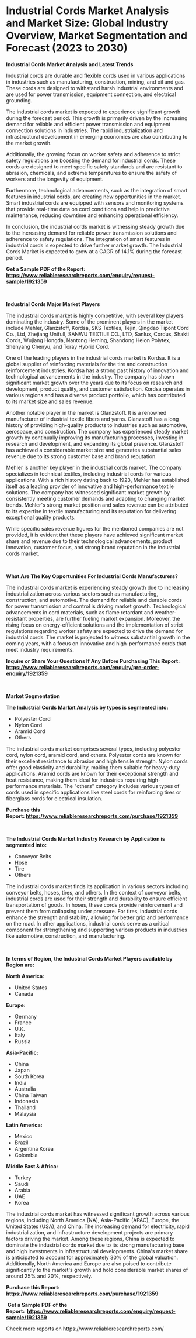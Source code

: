<p><h1>Industrial Cords Market Analysis and Market Size: Global Industry Overview, Market Segmentation and Forecast (2023 to 2030)</h1></p><p><strong>Industrial Cords Market Analysis and Latest Trends</strong></p>
<p><p>Industrial cords are durable and flexible cords used in various applications in industries such as manufacturing, construction, mining, and oil and gas. These cords are designed to withstand harsh industrial environments and are used for power transmission, equipment connection, and electrical grounding.</p><p>The industrial cords market is expected to experience significant growth during the forecast period. This growth is primarily driven by the increasing demand for reliable and efficient power transmission and equipment connection solutions in industries. The rapid industrialization and infrastructural development in emerging economies are also contributing to the market growth.</p><p>Additionally, the growing focus on worker safety and adherence to strict safety regulations are boosting the demand for industrial cords. These cords are designed to meet specific safety standards and are resistant to abrasion, chemicals, and extreme temperatures to ensure the safety of workers and the longevity of equipment.</p><p>Furthermore, technological advancements, such as the integration of smart features in industrial cords, are creating new opportunities in the market. Smart industrial cords are equipped with sensors and monitoring systems that provide real-time data on cord conditions and help in predictive maintenance, reducing downtime and enhancing operational efficiency.</p><p>In conclusion, the industrial cords market is witnessing steady growth due to the increasing demand for reliable power transmission solutions and adherence to safety regulations. The integration of smart features in industrial cords is expected to drive further market growth. The Industrial Cords Market is expected to grow at a CAGR of 14.1% during the forecast period.</p></p>
<p><strong>Get a Sample PDF of the Report:&nbsp; <a href="https://www.reliableresearchreports.com/enquiry/request-sample/1921359">https://www.reliableresearchreports.com/enquiry/request-sample/1921359</a></strong></p>
<p>&nbsp;</p>
<p><strong>Industrial Cords Major Market Players</strong></p>
<p><p>The industrial cords market is highly competitive, with several key players dominating the industry. Some of the prominent players in the market include Mehler, Glanzstoff, Kordsa, SKS Textiles, Tejin, Qingdao Tipont Cord Co., Ltd, Zhejiang Unifull, SANWU TEXTILE CO., LTD, Sanlux, Cordus, Shakti Cords, Wujiang Hongda, Nantong Heming, Shandong Helon Polytex, Shenyang Chenyu, and Toray Hybrid Cord.</p><p>One of the leading players in the industrial cords market is Kordsa. It is a global supplier of reinforcing materials for the tire and construction reinforcement industries. Kordsa has a strong past history of innovation and technological advancements in the industry. The company has shown significant market growth over the years due to its focus on research and development, product quality, and customer satisfaction. Kordsa operates in various regions and has a diverse product portfolio, which has contributed to its market size and sales revenue.</p><p>Another notable player in the market is Glanzstoff. It is a renowned manufacturer of industrial textile fibers and yarns. Glanzstoff has a long history of providing high-quality products to industries such as automotive, aerospace, and construction. The company has experienced steady market growth by continually improving its manufacturing processes, investing in research and development, and expanding its global presence. Glanzstoff has achieved a considerable market size and generates substantial sales revenue due to its strong customer base and brand reputation.</p><p>Mehler is another key player in the industrial cords market. The company specializes in technical textiles, including industrial cords for various applications. With a rich history dating back to 1923, Mehler has established itself as a leading provider of innovative and high-performance textile solutions. The company has witnessed significant market growth by consistently meeting customer demands and adapting to changing market trends. Mehler's strong market position and sales revenue can be attributed to its expertise in textile manufacturing and its reputation for delivering exceptional quality products.</p><p>While specific sales revenue figures for the mentioned companies are not provided, it is evident that these players have achieved significant market share and revenue due to their technological advancements, product innovation, customer focus, and strong brand reputation in the industrial cords market.</p></p>
<p>&nbsp;</p>
<p><strong>What Are The Key Opportunities For Industrial Cords Manufacturers?</strong></p>
<p><p>The industrial cords market is experiencing steady growth due to increasing industrialization across various sectors such as manufacturing, construction, and automotive. The demand for reliable and durable cords for power transmission and control is driving market growth. Technological advancements in cord materials, such as flame retardant and weather-resistant properties, are further fueling market expansion. Moreover, the rising focus on energy-efficient solutions and the implementation of strict regulations regarding worker safety are expected to drive the demand for industrial cords. The market is projected to witness substantial growth in the coming years, with a focus on innovative and high-performance cords that meet industry requirements.</p></p>
<p><strong>Inquire or Share Your Questions If Any Before Purchasing This Report: <a href="https://www.reliableresearchreports.com/enquiry/pre-order-enquiry/1921359">https://www.reliableresearchreports.com/enquiry/pre-order-enquiry/1921359</a></strong></p>
<p>&nbsp;</p>
<p><strong>Market Segmentation</strong></p>
<p><strong>The Industrial Cords Market Analysis by types is segmented into:</strong></p>
<p><ul><li>Polyester Cord</li><li>Nylon Cord</li><li>Aramid Cord</li><li>Others</li></ul></p>
<p><p>The industrial cords market comprises several types, including polyester cord, nylon cord, aramid cord, and others. Polyester cords are known for their excellent resistance to abrasion and high tensile strength. Nylon cords offer good elasticity and durability, making them suitable for heavy-duty applications. Aramid cords are known for their exceptional strength and heat resistance, making them ideal for industries requiring high-performance materials. The "others" category includes various types of cords used in specific applications like steel cords for reinforcing tires or fiberglass cords for electrical insulation.</p></p>
<p><strong>Purchase this Report:&nbsp;<a href="https://www.reliableresearchreports.com/purchase/1921359">https://www.reliableresearchreports.com/purchase/1921359</a></strong></p>
<p>&nbsp;</p>
<p><strong>The Industrial Cords Market Industry Research by Application is segmented into:</strong></p>
<p><ul><li>Conveyor Belts</li><li>Hose</li><li>Tire</li><li>Others</li></ul></p>
<p><p>The industrial cords market finds its application in various sectors including conveyor belts, hoses, tires, and others. In the context of conveyor belts, industrial cords are used for their strength and durability to ensure efficient transportation of goods. In hoses, these cords provide reinforcement and prevent them from collapsing under pressure. For tires, industrial cords enhance the strength and stability, allowing for better grip and performance on the road. In other applications, industrial cords serve as a critical component for strengthening and supporting various products in industries like automotive, construction, and manufacturing.</p></p>
<p>&nbsp;</p>
<p><strong>In terms of Region, the Industrial Cords Market Players available by Region are:</strong></p>
<p>
    <p> <strong> North America: </strong>
        <ul>
            <li>United States</li>
            <li>Canada</li>
        </ul>
        </p> 
    <p> <strong> Europe: </strong>
        <ul>
            <li>Germany</li>
            <li>France</li>
            <li>U.K.</li>
            <li>Italy</li>
            <li>Russia</li>
        </ul>
        </p> 
    <p> <strong> Asia-Pacific: </strong>
        <ul>
            <li>China</li>
            <li>Japan</li>
            <li>South Korea</li>
            <li>India</li>
            <li>Australia</li>
            <li>China Taiwan</li>
            <li>Indonesia</li>
            <li>Thailand</li>
            <li>Malaysia</li>
        </ul>
        </p> 
    <p> <strong> Latin America: </strong>
        <ul>
            <li>Mexico</li>
            <li>Brazil</li>
            <li>Argentina Korea</li>
            <li>Colombia</li>
        </ul>
        </p> 
    <p> <strong> Middle East & Africa: </strong>
        <ul>
            <li>Turkey</li>
            <li>Saudi</li>
            <li>Arabia</li>
            <li>UAE</li>
            <li>Korea</li>
        </ul>
    </p>
    </p>
<p><p>The industrial cords market has witnessed significant growth across various regions, including North America (NA), Asia-Pacific (APAC), Europe, the United States (USA), and China. The increasing demand for electricity, rapid industrialization, and infrastructure development projects are primary factors driving the market. Among these regions, China is expected to dominate the industrial cords market due to its strong manufacturing base and high investments in infrastructural developments. China's market share is anticipated to account for approximately 30% of the global valuation. Additionally, North America and Europe are also poised to contribute significantly to the market's growth and hold considerable market shares of around 25% and 20%, respectively.</p></p>
<p><strong>Purchase this Report: <a href="https://www.reliableresearchreports.com/purchase/1921359">https://www.reliableresearchreports.com/purchase/1921359</a></strong></p>
<p>&nbsp;<strong>Get a Sample PDF of the Report:&nbsp;&nbsp;<a href="https://www.reliableresearchreports.com/enquiry/request-sample/1921359">https://www.reliableresearchreports.com/enquiry/request-sample/1921359</a></strong></p>
<p><strong></strong></p>
<p>Check more reports on https://www.reliableresearchreports.com/</p>